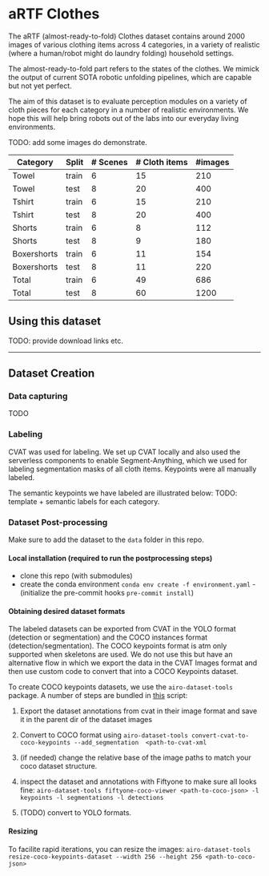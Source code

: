 # aRTF Clothes
The aRTF (almost-ready-to-fold) Clothes dataset contains around 2000 images of various clothing items across 4 categories, in a variety of realistic (where a human/robot might do laundry folding) household settings.

The almost-ready-to-fold part refers to the states of the clothes. We mimick the output of current SOTA robotic unfolding pipelines, which are capable but not yet perfect.

The aim of this dataset is to evaluate perception modules on a variety of cloth pieces for each category in a number of realistic environments. We hope this will help bring robots out of the labs into our everyday living environments.



TODO: add some images do demonstrate.


Category|Split| # Scenes| # Cloth items| #images
---|---|---|---|---
Towel | train | 6 | 15 | 210
Towel | test | 8 | 20 | 400
Tshirt | train | 6 | 15 | 210
Tshirt | test | 8 | 20 | 400
Shorts | train | 6 | 8 | 112
Shorts | test | 8 | 9 | 180
Boxershorts | train | 6 |  11 | 154
Boxershorts | test | 8 |11 | 220
Total | train | 6 | 49 | 686
Total | test | 8 | 60 | 1200






## Using this dataset
TODO: provide download links etc.


----
## Dataset Creation

### Data capturing
TODO
### Labeling
CVAT was used for labeling. We set up CVAT locally and also used the serverless components to enable Segment-Anything, which we used for labeling segmentation masks of all cloth items. Keypoints were all manually labeled.

The semantic keypoints we have labeled are illustrated below:
TODO: template + semantic labels for each category.


### Dataset Post-processing
Make sure to add the dataset to the `data` folder in this repo.

#### Local installation (required to run the postprocessing steps)

- clone this repo (with submodules)
- create the conda environment `conda env create -f environment.yaml`
-(initialize the pre-commit hooks `pre-commit install`)


#### Obtaining desired dataset formats
The labeled datasets can be exported from CVAT in the YOLO format (detection or segmentation) and the COCO instances format (detection/segmentation). The COCO keypoints format is atm only supported when skeletons are used. We do not use this but have an alternative flow in which we export the data in the CVAT Images format and then use custom code to convert that into a COCO Keypoints dataset.

To create COCO keypoints datasets, we use the `airo-dataset-tools` package. A number of steps are bundled in [this](artf_clothes/scripts/create_coco_dataset.py) script:

1. Export the dataset annotations from cvat in their image format and save it in the parent dir of the dataset images
2. Convert to COCO format using `airo-dataset-tools convert-cvat-to-coco-keypoints --add_segmentation  <path-to-cvat-xml `
3. (if needed) change the relative base of the image paths to match your coco dataset structure.


4. inspect the dataset and annotations with Fiftyone to make sure all looks fine: `airo-dataset-tools fiftyone-coco-viewer <path-to-coco-json> -l keypoints -l segmentations -l detections`


5. (TODO) convert to YOLO formats.


#### Resizing
To facilite rapid iterations, you can resize the images: `airo-dataset-tools resize-coco-keypoints-dataset --width 256 --height 256 <path-to-coco-json>`


